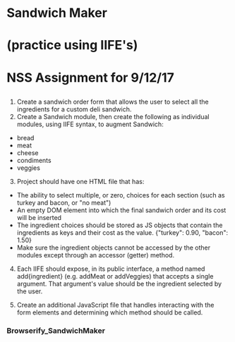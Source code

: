 # Sandwich Maker 
# (practice using IIFE's)
##
# NSS Assignment for 9/12/17

##

1. Create a sandwich order form that allows the user to select all the ingredients for a custom deli sandwich. 
2. Create a Sandwich module, then create the following as individual modules, using IIFE syntax, to augment Sandwich:

* bread
* meat
* cheese
* condiments
* veggies

3. Project should have one HTML file that has:
* The ability to select multiple, or zero, choices for each section (such as turkey and bacon, or "no meat")
* An empty DOM element into which the final sandwich order and its cost will be inserted
* The ingredient choices should be stored as JS objects that contain the ingredients as keys and their cost as the value. {"turkey": 0.90, "bacon": 1.50}
* Make sure the ingredient objects cannot be accessed by the other modules except through an accessor (getter) method.

4. Each IIFE should expose, in its public interface, a method named add{ingredient} (e.g. addMeat or addVeggies) that accepts a single argument. That argument's value should be the ingredient selected by the user.

5. Create an additional JavaScript file that handles interacting with the form elements and determining which method should be called.

### Browserify_SandwichMaker
